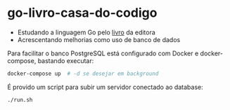 # go-livro-casa-do-codigo

* Estudando a linguagem Go pelo [livro](https://www.casadocodigo.com.br/products/livro-google-go) da editora
* Acrescentando melhorias como uso de banco de dados

Para facilitar o banco PostgreSQL está configurado com Docker e docker-compose, bastando executar:

```bash
docker-compose up  # -d se desejar em background
```

É provido um script para subir um servidor conectado ao database:

```bash
./run.sh
```
